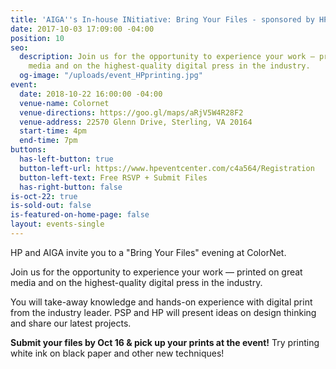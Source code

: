 ```yaml
---
title: 'AIGA''s In-house INitiative: Bring Your Files - sponsored by HP'
date: 2017-10-03 17:09:00 -04:00
position: 10
seo:
  description: Join us for the opportunity to experience your work — printed on great
    media and on the highest-quality digital press in the industry.
  og-image: "/uploads/event_HPprinting.jpg"
event:
  date: 2018-10-22 16:00:00 -04:00
  venue-name: Colornet
  venue-directions: https://goo.gl/maps/aRjV5W4R28F2
  venue-address: 22570 Glenn Drive, Sterling, VA 20164
  start-time: 4pm
  end-time: 7pm
buttons:
  has-left-button: true
  button-left-url: https://www.hpeventcenter.com/c4a564/Registration
  button-left-text: Free RSVP + Submit Files
  has-right-button: false
is-oct-22: true
is-sold-out: false
is-featured-on-home-page: false
layout: events-single
---
```


HP and AIGA invite you to a "Bring Your Files" evening at ColorNet.

Join us for the opportunity to experience your work — printed on great media and on the highest-quality digital press in the industry.

You will take-away knowledge and hands-on experience with digital print from the industry leader. PSP and HP will present ideas on design thinking and share our latest projects.

**Submit your files by Oct 16 & pick up your prints at the event!** Try printing white ink on black paper and other new techniques!